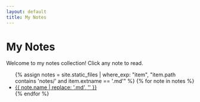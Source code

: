 ```yaml
---
layout: default
title: My Notes
---
```


# My Notes

Welcome to my notes collection! Click any note to read.

<ul>
  {% assign notes = site.static_files | where_exp: "item", "item.path contains 'notes/' and item.extname == '.md'" %}
  {% for note in notes %}
    <li><a href="{{ note.path | relative_url }}">{{ note.name | replace: '.md', '' }}</a></li>
  {% endfor %}
</ul> 